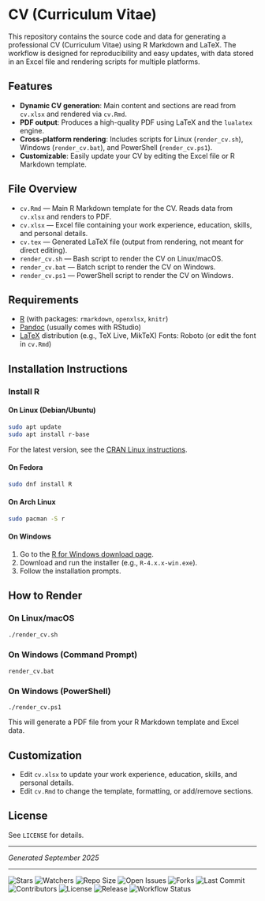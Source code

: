 # CV (Curriculum Vitae)

This repository contains the source code and data for generating a professional CV (Curriculum Vitae) using R Markdown and LaTeX. The workflow is designed for reproducibility and easy updates, with data stored in an Excel file and rendering scripts for multiple platforms.

## Features
- **Dynamic CV generation**: Main content and sections are read from `cv.xlsx` and rendered via `cv.Rmd`.
- **PDF output**: Produces a high-quality PDF using LaTeX and the `lualatex` engine.
- **Cross-platform rendering**: Includes scripts for Linux (`render_cv.sh`), Windows (`render_cv.bat`), and PowerShell (`render_cv.ps1`).
- **Customizable**: Easily update your CV by editing the Excel file or R Markdown template.

## File Overview
- `cv.Rmd` — Main R Markdown template for the CV. Reads data from `cv.xlsx` and renders to PDF.
- `cv.xlsx` — Excel file containing your work experience, education, skills, and personal details.
- `cv.tex` — Generated LaTeX file (output from rendering, not meant for direct editing).
- `render_cv.sh` — Bash script to render the CV on Linux/macOS.
- `render_cv.bat` — Batch script to render the CV on Windows.
- `render_cv.ps1` — PowerShell script to render the CV on Windows.

## Requirements
- [R](https://www.r-project.org/) (with packages: `rmarkdown`, `openxlsx`, `knitr`)
- [Pandoc](https://pandoc.org/) (usually comes with RStudio)
- [LaTeX](https://www.latex-project.org/) distribution (e.g., TeX Live, MikTeX)
 Fonts: Roboto (or edit the font in `cv.Rmd`)

 ## Installation Instructions

 ### Install R

 #### On Linux (Debian/Ubuntu)
 ```bash
 sudo apt update
 sudo apt install r-base
 ```

 For the latest version, see the [CRAN Linux instructions](https://cran.r-project.org/bin/linux/ubuntu/).

 #### On Fedora
 ```bash
 sudo dnf install R
 ```

 #### On Arch Linux
 ```bash
 sudo pacman -S r
 ```

 #### On Windows
 1. Go to the [R for Windows download page](https://cran.r-project.org/bin/windows/base/).
 2. Download and run the installer (e.g., `R-4.x.x-win.exe`).
 3. Follow the installation prompts.

## How to Render

### On Linux/macOS
```bash
./render_cv.sh
```

### On Windows (Command Prompt)
```
render_cv.bat
```

### On Windows (PowerShell)
```
./render_cv.ps1
```

This will generate a PDF file from your R Markdown template and Excel data.

## Customization
- Edit `cv.xlsx` to update your work experience, education, skills, and personal details.
- Edit `cv.Rmd` to change the template, formatting, or add/remove sections.

## License
See `LICENSE` for details.

---

*Generated September 2025*

---

![Stars](https://img.shields.io/github/stars/sedzinfo/cv)
![Watchers](https://img.shields.io/github/watchers/sedzinfo/cv)
![Repo Size](https://img.shields.io/github/repo-size/sedzinfo/cv)
![Open Issues](https://img.shields.io/github/issues/sedzinfo/cv)
![Forks](https://img.shields.io/github/forks/sedzinfo/cv)
![Last Commit](https://img.shields.io/github/last-commit/sedzinfo/cv)
![Contributors](https://img.shields.io/github/contributors/sedzinfo/cv)
![License](https://img.shields.io/github/license/sedzinfo/cv)
![Release](https://img.shields.io/github/v/release/sedzinfo/cv)
![Workflow Status](https://img.shields.io/github/actions/workflow/status/sedzinfo/cv/main.yml)